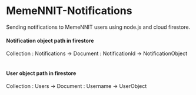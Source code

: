 # MemeNNIT-Notifications
Sending notifications to MemeNNIT users using node.js and cloud firestore.

#### Notification object path in firestore
Collection : Notifications -> Document : NotificationId -> NotificationObject
<br>
<br>

#### User object path in firestore
Collection : Users -> Document : Username -> UserObject
